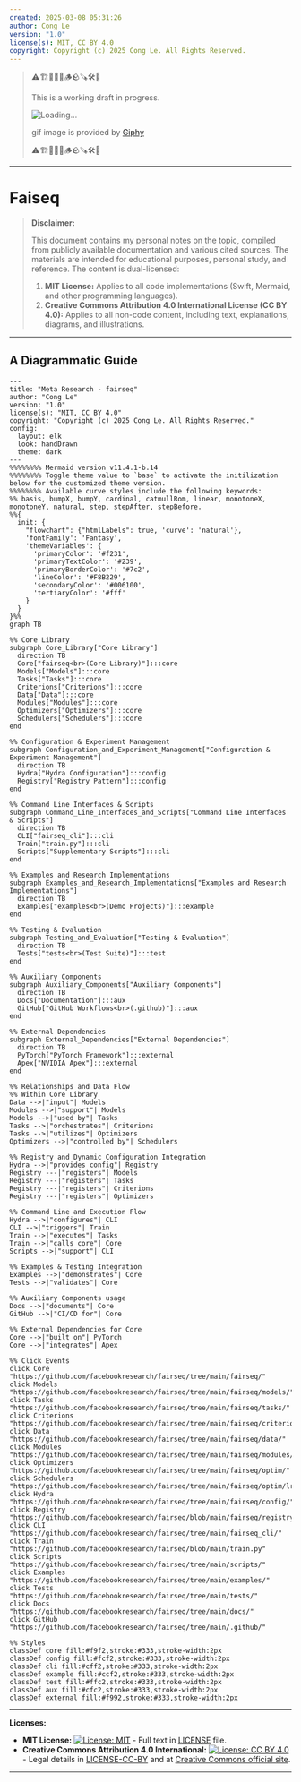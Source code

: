 ```yaml
---
created: 2025-03-08 05:31:26
author: Cong Le
version: "1.0"
license(s): MIT, CC BY 4.0
copyright: Copyright (c) 2025 Cong Le. All Rights Reserved.
---
```


> ⚠️🏗️🚧🦺🧱🪵🪨🪚🛠️👷
> 
> This is a working draft in progress.
> 
> ![Loading...](https://media1.giphy.com/media/v1.Y2lkPTc5MGI3NjExZDAxd3NmM2NkbHJ3eWZqeGFpZDFzOTczdDNjbDcwYmVmejR0eHFvZiZlcD12MV9pbnRlcm5hbF9naWZfYnlfaWQmY3Q9Zw/xTiTniIxrIaIjif2YE/giphy.gif)
> 
> gif image is provided by [Giphy](https://giphy.com)
> 
> ⚠️🏗️🚧🦺🧱🪵🪨🪚🛠️👷

----


# Faiseq
> **Disclaimer:**
>
> This document contains my personal notes on the topic,
> compiled from publicly available documentation and various cited sources.
> The materials are intended for educational purposes, personal study, and reference.
> The content is dual-licensed:
> 1. **MIT License:** Applies to all code implementations (Swift, Mermaid, and other programming languages).
> 2. **Creative Commons Attribution 4.0 International License (CC BY 4.0):** Applies to all non-code content, including text, explanations, diagrams, and illustrations.
---


## A Diagrammatic Guide 



```mermaid
---
title: "Meta Research - fairseq"
author: "Cong Le"
version: "1.0"
license(s): "MIT, CC BY 4.0"
copyright: "Copyright (c) 2025 Cong Le. All Rights Reserved."
config:
  layout: elk
  look: handDrawn
  theme: dark
---
%%%%%%%% Mermaid version v11.4.1-b.14
%%%%%%%% Toggle theme value to `base` to activate the initilization below for the customized theme version.
%%%%%%%% Available curve styles include the following keywords:
%% basis, bumpX, bumpY, cardinal, catmullRom, linear, monotoneX, monotoneY, natural, step, stepAfter, stepBefore.
%%{
  init: {
    "flowchart": {"htmlLabels": true, 'curve': 'natural'},
    'fontFamily': 'Fantasy',
    'themeVariables': {
      'primaryColor': '#f231',
      'primaryTextColor': '#239',
      'primaryBorderColor': '#7c2',
      'lineColor': '#F8B229',
      'secondaryColor': '#006100',
      'tertiaryColor': '#fff'
    }
  }
}%%
graph TB

%% Core Library
subgraph Core_Library["Core Library"]
  direction TB
  Core["fairseq<br>(Core Library)"]:::core
  Models["Models"]:::core
  Tasks["Tasks"]:::core
  Criterions["Criterions"]:::core
  Data["Data"]:::core
  Modules["Modules"]:::core
  Optimizers["Optimizers"]:::core
  Schedulers["Schedulers"]:::core
end

%% Configuration & Experiment Management
subgraph Configuration_and_Experiment_Management["Configuration & Experiment Management"]
  direction TB
  Hydra["Hydra Configuration"]:::config
  Registry["Registry Pattern"]:::config
end

%% Command Line Interfaces & Scripts
subgraph Command_Line_Interfaces_and_Scripts["Command Line Interfaces & Scripts"]
  direction TB
  CLI["fairseq_cli"]:::cli
  Train["train.py"]:::cli
  Scripts["Supplementary Scripts"]:::cli
end

%% Examples and Research Implementations
subgraph Examples_and_Research_Implementations["Examples and Research Implementations"]
  direction TB
  Examples["examples<br>(Demo Projects)"]:::example
end

%% Testing & Evaluation
subgraph Testing_and_Evaluation["Testing & Evaluation"]
  direction TB
  Tests["tests<br>(Test Suite)"]:::test
end

%% Auxiliary Components
subgraph Auxiliary_Components["Auxiliary Components"]
  direction TB
  Docs["Documentation"]:::aux
  GitHub["GitHub Workflows<br>(.github)"]:::aux
end

%% External Dependencies
subgraph External_Dependencies["External Dependencies"]
  direction TB
  PyTorch["PyTorch Framework"]:::external
  Apex["NVIDIA Apex"]:::external
end

%% Relationships and Data Flow
%% Within Core Library
Data -->|"input"| Models
Modules -->|"support"| Models
Models -->|"used by"| Tasks
Tasks -->|"orchestrates"| Criterions
Tasks -->|"utilizes"| Optimizers
Optimizers -->|"controlled by"| Schedulers

%% Registry and Dynamic Configuration Integration
Hydra -->|"provides config"| Registry
Registry ---|"registers"| Models
Registry ---|"registers"| Tasks
Registry ---|"registers"| Criterions
Registry ---|"registers"| Optimizers

%% Command Line and Execution Flow
Hydra -->|"configures"| CLI
CLI -->|"triggers"| Train
Train -->|"executes"| Tasks
Train -->|"calls core"| Core
Scripts -->|"support"| CLI

%% Examples & Testing Integration
Examples -->|"demonstrates"| Core
Tests -->|"validates"| Core

%% Auxiliary Components usage
Docs -->|"documents"| Core
GitHub -->|"CI/CD for"| Core

%% External Dependencies for Core
Core -->|"built on"| PyTorch
Core -->|"integrates"| Apex

%% Click Events
click Core "https://github.com/facebookresearch/fairseq/tree/main/fairseq/"
click Models "https://github.com/facebookresearch/fairseq/tree/main/fairseq/models/"
click Tasks "https://github.com/facebookresearch/fairseq/tree/main/fairseq/tasks/"
click Criterions "https://github.com/facebookresearch/fairseq/tree/main/fairseq/criterions/"
click Data "https://github.com/facebookresearch/fairseq/tree/main/fairseq/data/"
click Modules "https://github.com/facebookresearch/fairseq/tree/main/fairseq/modules/"
click Optimizers "https://github.com/facebookresearch/fairseq/tree/main/fairseq/optim/"
click Schedulers "https://github.com/facebookresearch/fairseq/tree/main/fairseq/optim/lr_scheduler/"
click Hydra "https://github.com/facebookresearch/fairseq/tree/main/fairseq/config/"
click Registry "https://github.com/facebookresearch/fairseq/blob/main/fairseq/registry.py"
click CLI "https://github.com/facebookresearch/fairseq/tree/main/fairseq_cli/"
click Train "https://github.com/facebookresearch/fairseq/blob/main/train.py"
click Scripts "https://github.com/facebookresearch/fairseq/tree/main/scripts/"
click Examples "https://github.com/facebookresearch/fairseq/tree/main/examples/"
click Tests "https://github.com/facebookresearch/fairseq/tree/main/tests/"
click Docs "https://github.com/facebookresearch/fairseq/tree/main/docs/"
click GitHub "https://github.com/facebookresearch/fairseq/tree/main/.github/"

%% Styles
classDef core fill:#f9f2,stroke:#333,stroke-width:2px
classDef config fill:#fcf2,stroke:#333,stroke-width:2px
classDef cli fill:#cff2,stroke:#333,stroke-width:2px
classDef example fill:#ccf2,stroke:#333,stroke-width:2px
classDef test fill:#ffc2,stroke:#333,stroke-width:2px
classDef aux fill:#cfc2,stroke:#333,stroke-width:2px
classDef external fill:#f992,stroke:#333,stroke-width:2px

```



---
**Licenses:**

- **MIT License:**  [![License: MIT](https://img.shields.io/badge/License-MIT-yellow.svg)](LICENSE) - Full text in [LICENSE](LICENSE) file.
- **Creative Commons Attribution 4.0 International:** [![License: CC BY 4.0](https://licensebuttons.net/l/by/4.0/88x31.png)](LICENSE-CC-BY) - Legal details in [LICENSE-CC-BY](LICENSE-CC-BY) and at [Creative Commons official site](http://creativecommons.org/licenses/by/4.0/).

---
